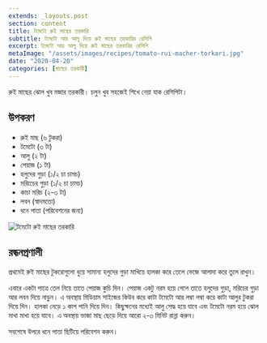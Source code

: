 ```yaml
---
extends: _layouts.post
section: content
title: টমেটো রুই মাছের তরকারি
subtitle: টমেটো আর আলু দিয়ে রুই মাছের তরকারির রেসিপি
excerpt: টমেটো আর আলু দিয়ে রুই মাছের তরকারির রেসিপি
metaImage: "/assets/images/recipes/tomato-rui-macher-torkari.jpg"
date: "2020-04-20"
categories: [মাছের তরকারী]
---
```


রুই মাছের ঝোল খুব মজার তরকারী। চলুন খুব সহজেই শিখে নেয়া যাক রেসিপিটা।

## উপকরণ

- রুই মাছ (৬ টুকরা)
- টমেটো (৩ টা)
- আলু (২ টা)
- পেয়াজ (১ টা)
- হলুদের গুড়া (১/২ চা চামচ)
- মরিচেের গুড়া (১/২ চা চামচ)
- কাচা মরিচ (২-৩ টা)
- লবন (স্বাদমতো)
- ধনে পাতা (পরিবেশনের জন্য)

![টমেটো রুই মাছের তরকারি](/assets/images/recipes/tomato-rui-macher-torkari.jpg)

## রন্ধনপ্রণালী

প্রথমেই রুই মাছের টুকরোগুলো ধুয়ে সামান্য হলুদের গুড়া মাখিয়ে হালকা করে তেলে ভেজে আলাদা করে তুলে রাখুন।

এবারে একটা পাত্রে তেল নিয়ে তাতে পেয়াজ কুচি দিন। পেয়াজ একটু নরম হয়ে গেলে তাতে হলুদের গুড়া, মরিচের
গুড়া আর লবন দিয়ে নাড়ুন। এ অবস্থায় মিডিয়াম সাইজের কিউব করে কাটা টমেটো আর লম্বা লম্বা করে কাটা
আলুর টুকরা দিয়ে দিন। হালকা নেড়ে ১ কাপ পানি দিয়ে দিন। কিছুক্ষনের মধ্যেই আলু সেদ্ধ হয়ে যাবে এবং টমেটো
নরম হয়ে ঝোল মাখা মাখা হয়ে যাবে। এ অবস্থায় ভাজা মাছ ছেড়ে দিয়ে আরো ২-৩ মিনিট রান্না করুন।

সবশেষে উপরে ধনে পাতা ছিটিয়ে পরিবেশন করুন।
